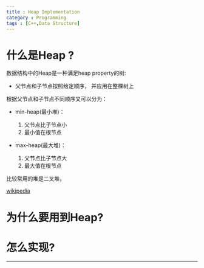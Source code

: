 ```yaml
---
title : Heap Implementation
category : Programming
tags : [C++,Data Structure]
---
```


# 什么是Heap ?

数据结构中的Heap是一种满足heap property的树:

* 父节点和子节点按照给定顺序， 并应用在整棵树上

根据父节点和子节点不同顺序又可以分为：

* min-heap(最小堆)：

  1. 父节点比子节点小
  2. 最小值在根节点

* max-heap(最大堆)：

  1. 父节点比子节点大
  2. 最大值在根节点

比较常用的堆是二叉堆，


[wikipedia](1)

# 为什么要用到Heap?

# 怎么实现?


----------------

[1]: https://en.wikipedia.org/wiki/Heap_(data_structure)
